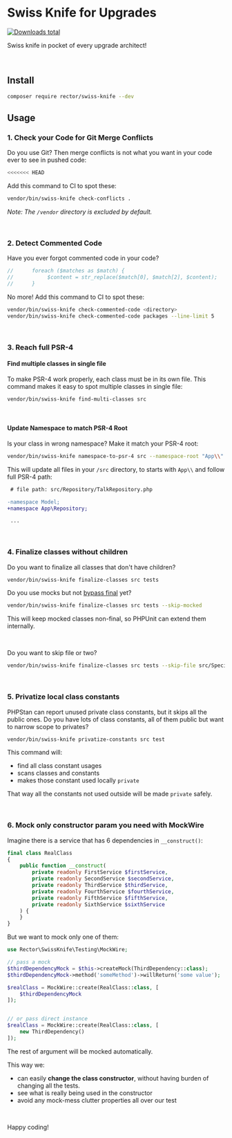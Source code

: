 # Swiss Knife for Upgrades

[![Downloads total](https://img.shields.io/packagist/dt/rector/swiss-knife.svg?style=flat-square)](https://packagist.org/packages/rector/swiss-knife/stats)

Swiss knife in pocket of every upgrade architect!

<br>

## Install

```bash
composer require rector/swiss-knife --dev
```

## Usage

### 1. Check your Code for Git Merge Conflicts

Do you use Git? Then merge conflicts is not what you want in your code ever to see in pushed code:

```bash
<<<<<<< HEAD
````

Add this command to CI to spot these:

```bash
vendor/bin/swiss-knife check-conflicts .
```

*Note: The `/vendor` directory is excluded by default.*

<br>

### 2. Detect Commented Code

Have you ever forgot commented code in your code?

```php
//      foreach ($matches as $match) {
//           $content = str_replace($match[0], $match[2], $content);
//      }
```

No more! Add this command to CI to spot these:

```bash
vendor/bin/swiss-knife check-commented-code <directory>
vendor/bin/swiss-knife check-commented-code packages --line-limit 5
```

<br>

### 3. Reach full PSR-4

#### Find multiple classes in single file

To make PSR-4 work properly, each class must be in its own file. This command makes it easy to spot multiple classes in single file:

```bash
vendor/bin/swiss-knife find-multi-classes src
```

<br>

#### Update Namespace to match PSR-4 Root

Is your class in wrong namespace? Make it match your PSR-4 root:

```bash
vendor/bin/swiss-knife namespace-to-psr-4 src --namespace-root "App\\"
```

This will update all files in your `/src` directory, to starts with `App\\` and follow full PSR-4 path:

```diff
 # file path: src/Repository/TalkRepository.php

-namespace Model;
+namespace App\Repository;

 ...
```

<br>

### 4. Finalize classes without children

Do you want to finalize all classes that don't have children?

```bash
vendor/bin/swiss-knife finalize-classes src tests
```

Do you use mocks but not [bypass final](https://tomasvotruba.com/blog/2019/03/28/how-to-mock-final-classes-in-phpunit) yet?

```bash
vendor/bin/swiss-knife finalize-classes src tests --skip-mocked
```

This will keep mocked classes non-final, so PHPUnit can extend them internally.

<br>

Do you want to skip file or two?

```bash
vendor/bin/swiss-knife finalize-classes src tests --skip-file src/SpecialProxy.php
```

<br>

### 5. Privatize local class constants

PHPStan can report unused private class constants, but it skips all the public ones.
Do you have lots of class constants, all of them public but want to narrow scope to privates?

```bash
vendor/bin/swiss-knife privatize-constants src test
```

This command will:

* find all class constant usages
* scans classes and constants
* makes those constant used locally `private`

That way all the constants not used outside will be made `private` safely.

<br>

### 6. Mock only constructor param you need with MockWire

Imagine there is a service that has 6 dependencies in `__construct()`:

```php
final class RealClass
{
    public function __construct(
        private readonly FirstService $firstService,
        private readonly SecondService $secondService,
        private readonly ThirdService $thirdService,
        private readonly FourthService $fourthService,
        private readonly FifthService $fifthService,
        private readonly SixthService $sixthService
    ) {
    }
}
```

But we want to mock only one of them:

```php
use Rector\SwissKnife\Testing\MockWire;

// pass a mock
$thirdDependencyMock = $this->createMock(ThirdDependency::class);
$thirdDependencyMock->method('someMethod')->willReturn('some value');

$realClass = MockWire::create(RealClass::class, [
    $thirdDependencyMock
]);


// or pass direct instance
$realClass = MockWire::create(RealClass::class, [
    new ThirdDependency()
]);
```

The rest of argument will be mocked automatically.

This way we:

* can easily **change the class constructor**, without having burden of changing all the tests.
* see what is really being used in the constructor
* avoid any mock-mess clutter properties all over our test

<br>

Happy coding!
